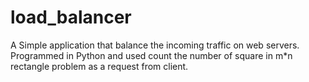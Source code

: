 # load_balancer
A Simple application that balance the incoming traffic on web servers.
Programmed in Python and used count the number of square in m*n rectangle
problem as a request from client.
